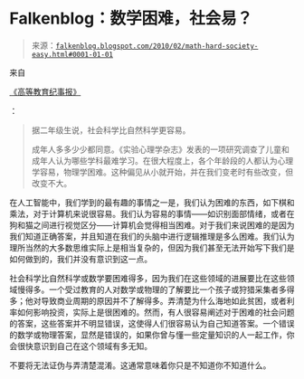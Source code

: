 <!--yml

category: 未分类

date: 2024-05-12 21:38:26

-->

# Falkenblog：数学困难，社会易？

> 来源：[`falkenblog.blogspot.com/2010/02/math-hard-society-easy.html#0001-01-01`](http://falkenblog.blogspot.com/2010/02/math-hard-society-easy.html#0001-01-01)

来自

[《高等教育纪事报》](http://chronicle.com/blogPost/Physics-Envy-Or-Why-No-One/21108/?sid=pm&utm_source=pm&utm_medium=en)

：

> 据二年级生说，社会科学比自然科学更容易。
> 
> 成年人多多少少都同意。《实验心理学杂志》发表的一项研究调查了儿童和成年人认为哪些学科最难学习。在很大程度上，各个年龄段的人都认为心理学容易，物理学困难。这种偏见从小就开始，并在我们变老时有些改变，但改变不大。

在人工智能中，我们学到的最有趣的事情之一是，我们认为困难的东西，如下棋和乘法，对于计算机来说很容易。我们认为容易的事情——如识别面部情绪，或者在狗和猫之间进行视觉区分——计算机会觉得相当困难。对于我们来说困难的是因为我们知道正确答案，并且知道在我们的头脑中进行逻辑推理是多么困难。我们认为理所当然的大多数思维实际上是相当复杂的，但因为我们甚至无法开始写下我们是如何做到的，我们并没有意识到这一点。

社会科学比自然科学或数学要困难得多，因为我们在这些领域的进展要比在这些领域慢得多。一个受过教育的人对数学或物理的了解要比一个孩子或狩猎采集者多得多；他对导致商业周期的原因并不了解得多。弄清楚为什么海地如此贫困，或者利率如何影响投资，实际上是很困难的。然而，有人很容易阐述对于困难的社会问题的答案，这些答案并不明显错误，这使得人们很容易认为自己知道答案。一个错误的数学或物理答案，显然是错误的，如果你曾与懂一些定量知识的人一起工作，你会很快意识到自己在这个领域有多无知。

不要将无法证伪与弄清楚混淆。这通常意味着你只是不知道你不知道什么。
